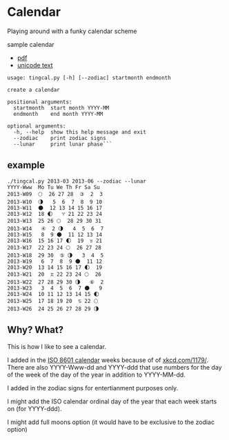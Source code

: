 # Calendar

Playing around with a funky calendar scheme

sample calendar 
 * [pdf](http://tingletech.github.com/tingcal/2013.zodiac.pdf)
 * [unicode text](http://tingletech.github.com/tingcal/2013.zodiac.txt)

```
usage: tingcal.py [-h] [--zodiac] startmonth endmonth

create a calendar

positional arguments:
  startmonth  start month YYYY-MM
  endmonth    end month YYYY-MM

optional arguments:
  -h, --help  show this help message and exit
  --zodiac    print zodiac signs
  --lunar     print lunar phase```
```

## example
```
./tingcal.py 2013-03 2013-06 --zodiac --lunar
YYYY-Www  Mo Tu We Th Fr Sa Su     
2013-W09  🌕  26 27 28  ③  2  3     
2013-W10  🌗   5  6  7  8  9 10     
2013-W11  🌑  12 13 14 15 16 17     
2013-W12  18 🌓   ♈ 21 22 23 24     
2013-W13  25 26 🌕  28 29 30 31     
2013-W14   ④  2 🌗   4  5  6  7     
2013-W15   8  9 🌑  11 12 13 14     
2013-W16  15 16 17 🌓  19  ♉ 21     
2013-W17  22 23 24 🌕  26 27 28     
2013-W18  29 30  ⑤ 🌗   3  4  5     
2013-W19   6  7  8  9 🌑  11 12     
2013-W20  13 14 15 16 17 🌓  19     
2013-W21  20  ♊ 22 23 24 🌕  26     
2013-W22  27 28 29 30 🌗   ⑥  2     
2013-W23   3  4  5  6  7 🌑   9     
2013-W24  10 11 12 13 14 15 🌓      
2013-W25  17 18 19 20  ♋ 22 🌕      
2013-W26  24 25 26 27 28 29 🌗    
```

## Why?  What?

This is how I like to see a calendar.  

I added in the [ISO 8601 calendar](http://www.staff.science.uu.nl/~gent0113/calendar/isocalendar.htm) weeks because of 
of [xkcd.com/1179/](http://xkcd.com/1179/).
There are also YYYY-Www-dd and YYYY-ddd that use numbers for the
day of the week of the day of the year in addition to YYYY-MM-dd.

I added in the zodiac signs for entertianment purposes only.

I might add the ISO calendar ordinal day of the year that each week
starts on (for YYYY-ddd).

I might add full moons option (it would have to be exclusive to the zodiac option)
